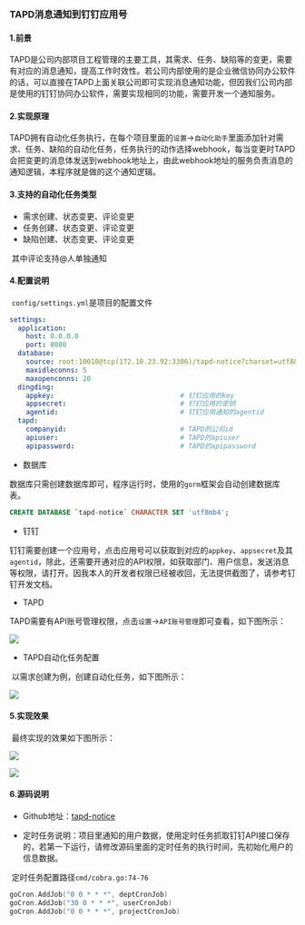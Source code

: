 ### TAPD消息通知到钉钉应用号
#### 1.前景

​        TAPD是公司内部项目工程管理的主要工具，其需求、任务、缺陷等的变更，需要有对应的消息通知，提高工作时效性。若公司内部使用的是企业微信协同办公软件的话，可以直接在TAPD上面关联公司即可实现消息通知功能，但因我们公司内部是使用的钉钉协同办公软件，需要实现相同的功能，需要开发一个通知服务。

#### 2.实现原理

​         TAPD拥有自动化任务执行，在每个项目里面的`设置`->`自动化助手`里面添加针对需求、任务、缺陷的自动化任务，任务执行的动作选择webhook，每当变更时TAPD会把变更的消息体发送到webhook地址上，由此webhook地址的服务负责消息的通知逻辑，本程序就是做的这个通知逻辑。

#### 3.支持的自动化任务类型

* 需求创建、状态变更、评论变更
* 任务创建、状态变更、评论变更
* 缺陷创建、状态变更、评论变更

​        其中评论支持@人单独通知

#### 4.配置说明

​        `config/settings.yml`是项目的配置文件

```yaml
settings:
  application:
    host: 0.0.0.0
    port: 8080
  database:
    source: root:10010@tcp(172.10.23.92:3306)/tapd-notice?charset=utf8&parseTime=True&loc=Local&timeout=1000ms
    maxidleconns: 5
    maxopenconns: 20
  dingding:
    appkey:                               # 钉钉应用的key
    appsecret:                            # 钉钉应用的密钥
    agentid:                              # 钉钉应用通知的agentid
  tapd:
    companyid:                            # TAPD的公司id
    apiuser:                              # TAPD的apiuser
    apipassword:                          # TAPD的apipassword
```

* 数据库

​        数据库只需创建数据库即可，程序运行时，使用的`gorm`框架会自动创建数据库表。

```sql
CREATE DATABASE `tapd-notice` CHARACTER SET 'utf8mb4';
```

* 钉钉

​        钉钉需要创建一个应用号，点击应用号可以获取到对应的`appkey`、`appsecret`及其`agentid`，除此，还需要开通对应的API权限，如获取部门、用户信息，发送消息等权限，请打开。因我本人的开发者权限已经被收回，无法提供截图了，请参考钉钉开发文档。

* TAPD

​        TAPD需要有API账号管理权限，点击`设置`->`API账号管理`即可查看，如下图所示：

![](https://images.cnblogs.com/cnblogs_com/quanbisen/2262984/o_230110094214_TAPD-API.png)

* TAPD自动化任务配置

​        以需求创建为例，创建自动化任务，如下图所示：

![](https://images.cnblogs.com/cnblogs_com/quanbisen/2262984/o_230110095517_TAPD-AUTO.png)

#### 5.实现效果

​        最终实现的效果如下图所示：

![](https://images.cnblogs.com/cnblogs_com/quanbisen/2262984/o_230110100004_Dingding-Comment1.png)

![](https://images.cnblogs.com/cnblogs_com/quanbisen/2262984/o_230110100015_Dingding-Comment2.png)

#### 6.源码说明

* Github地址：[tapd-notice](https://github.com/quanbisen/tapd-notice.git)

* 定时任务说明：项目里通知的用户数据，使用定时任务抓取钉钉API接口保存的，若第一下运行，请修改源码里面的定时任务的执行时间，先初始化用户的信息数据。

​        定时任务配置路径`cmd/cobra.go:74-76`

```go
goCron.AddJob("0 0 * * *", deptCronJob)
goCron.AddJob("30 0 * * *", userCronJob)
goCron.AddJob("0 0 * * *", projectCronJob)
```